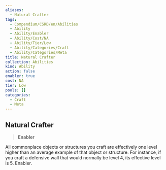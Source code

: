 ```yaml
---
aliases:
  - Natural Crafter
tags:
  - Compendium/CSRD/en/Abilities
  - Ability
  - Ability/Enabler
  - Ability/Cost/NA
  - Ability/Tier/Low
  - Ability/Categories/Craft
  - Ability/Categories/Meta
title: Natural Crafter
collection: Abilities
kind: Ability
action: false
enabler: true
cost: NA
tier: Low
pools: []
categories:
  - Craft
  - Meta
---
```

## Natural Crafter    
>**Enabler**  
    
All commonplace objects or structures you craft are effectively one level higher than an average example of that object or structure. For instance, if you craft a defensive wall that would normally be level 4, its effective level is 5. Enabler.